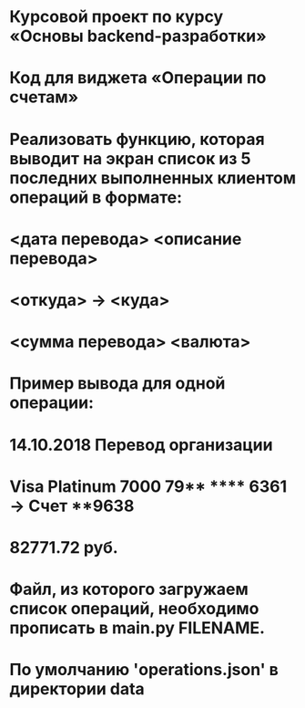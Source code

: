 # Курсовой проект по курсу «Основы backend-разработки»

# Код для виджета «Операции по счетам»

# Реализовать функцию, которая выводит на экран список из 5 последних выполненных клиентом операций в формате:
# <дата перевода> <описание перевода>
# <откуда> -> <куда>
# <сумма перевода> <валюта>

# Пример вывода для одной операции:
# 14.10.2018 Перевод организации
# Visa Platinum 7000 79** **** 6361 -> Счет **9638
# 82771.72 руб.

# Файл, из которого загружаем список операций, необходимо прописать в main.py FILENAME. 
# По умолчанию 'operations.json' в директории data